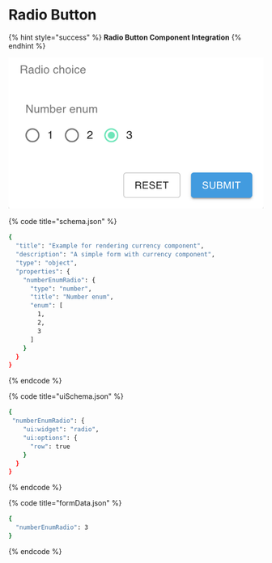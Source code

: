 # Radio Button

{% hint style="success" %}
**Radio Button Component Integration**
{% endhint %}

![Radio Button component](../.gitbook/assets/image%20%2811%29.png)

{% code title="schema.json" %}
```bash
{
  "title": "Example for rendering currency component",
  "description": "A simple form with currency component",
  "type": "object",
  "properties": {
    "numberEnumRadio": {
      "type": "number",
      "title": "Number enum",
      "enum": [
        1,
        2,
        3
      ]
    }
  }
}
```
{% endcode %}

{% code title="uiSchema.json" %}
```bash
{
 "numberEnumRadio": {
    "ui:widget": "radio",
    "ui:options": {
      "row": true
    }
  }
}
```
{% endcode %}

{% code title="formData.json" %}
```bash
{
  "numberEnumRadio": 3
}
```
{% endcode %}

